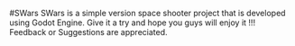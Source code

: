 #SWars
SWars is a simple version space shooter project that is developed using Godot Engine.
Give it a try and hope you guys will enjoy it !!!
Feedback or Suggestions are appreciated. 
